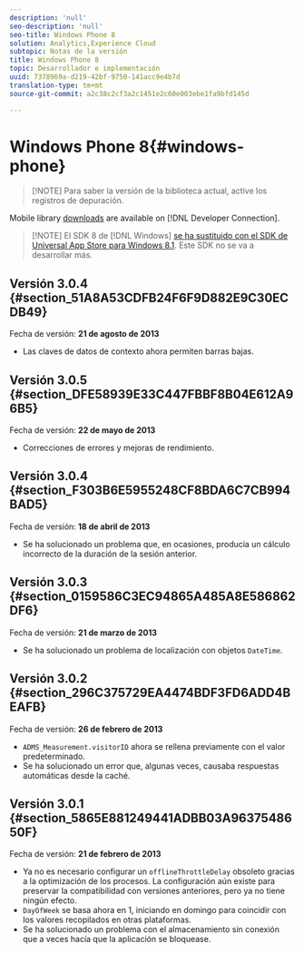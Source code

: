 ```yaml
---
description: 'null'
seo-description: 'null'
seo-title: Windows Phone 8
solution: Analytics,Experience Cloud
subtopic: Notas de la versión
title: Windows Phone 8
topic: Desarrollador e implementación
uuid: 7378969a-d219-42bf-9750-141acc9e4b7d
translation-type: tm+mt
source-git-commit: a2c38c2cf3a2c1451e2c60e003ebe1fa9bfd145d

---
```



# Windows Phone 8{#windows-phone}

> [!NOTE] Para saber la versión de la biblioteca actual, active los registros de depuración.

Mobile library [downloads](https://marketing.adobe.com/developer/get-started/mobile/c-measuring-mobile-applications) are available on [!DNL Developer Connection].

> [!NOTE] El SDK 8 de [!DNL Windows] [ se ha sustituido con el SDK de Universal App Store para Windows 8.1](../appmeasurement-release-notes/c-release-notes-winu.md). Este SDK no se va a desarrollar más.

## Versión 3.0.4 {#section_51A8A53CDFB24F6F9D882E9C30ECDB49}

Fecha de versión: **21 de agosto de 2013**

* Las claves de datos de contexto ahora permiten barras bajas.

## Versión 3.0.5 {#section_DFE58939E33C447FBBF8B04E612A96B5}

Fecha de versión: **22 de mayo de 2013**

* Correcciones de errores y mejoras de rendimiento.

## Versión 3.0.4 {#section_F303B6E5955248CF8BDA6C7CB994BAD5}

Fecha de versión: **18 de abril de 2013**

* Se ha solucionado un problema que, en ocasiones, producía un cálculo incorrecto de la duración de la sesión anterior.

## Versión 3.0.3 {#section_0159586C3EC94865A485A8E586862DF6}

Fecha de versión: **21 de marzo de 2013**

* Se ha solucionado un problema de localización con objetos `DateTime`.

## Versión 3.0.2 {#section_296C375729EA4474BDF3FD6ADD4BEAFB}

Fecha de versión: **26 de febrero de 2013**

* `ADMS_Measurement.visitorID` ahora se rellena previamente con el valor predeterminado.
* Se ha solucionado un error que, algunas veces, causaba respuestas automáticas desde la caché.

## Versión 3.0.1 {#section_5865E881249441ADBB03A9637548650F}

Fecha de versión: **21 de febrero de 2013**

* Ya no es necesario configurar un `offlineThrottleDelay` obsoleto gracias a la optimización de los procesos. La configuración aún existe para preservar la compatibilidad con versiones anteriores, pero ya no tiene ningún efecto.
* `DayOfWeek` se basa ahora en 1, iniciando en domingo para coincidir con los valores recopilados en otras plataformas.
* Se ha solucionado un problema con el almacenamiento sin conexión que a veces hacía que la aplicación se bloquease.

